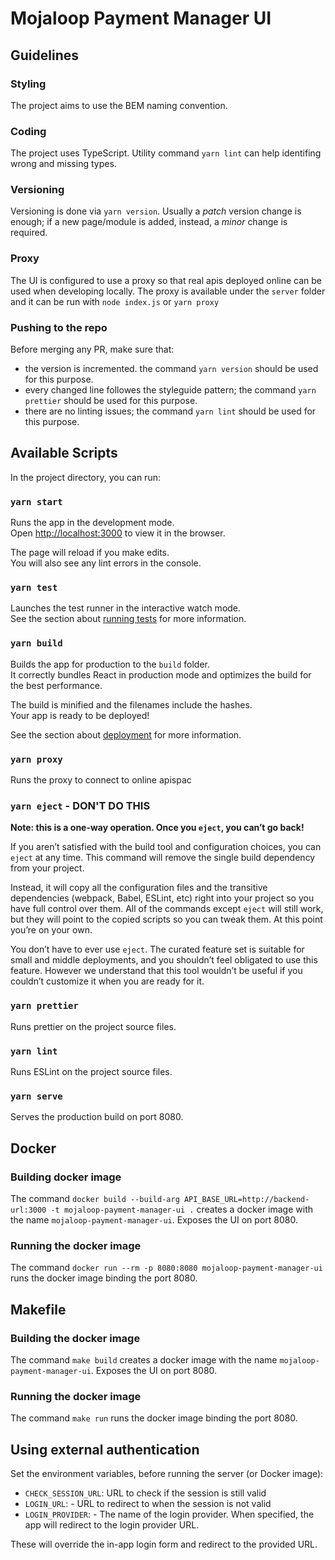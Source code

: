 # Mojaloop Payment Manager UI

## Guidelines

### Styling

The project aims to use the BEM naming convention.

### Coding

The project uses TypeScript. Utility command `yarn lint` can help identifing wrong and missing types.

### Versioning

Versioning is done via `yarn version`. Usually a _patch_ version change is enough; if a new page/module is added, instead, a _minor_ change is required.

### Proxy

The UI is configured to use a proxy so that real apis deployed online can be used when developing locally. The proxy is available under the `server` folder and it can be run with `node index.js` or `yarn proxy`

### Pushing to the repo

Before merging any PR, make sure that:
- the version is incremented. the command `yarn version` should be used for this purpose.
- every changed line followes the styleguide pattern; the command `yarn prettier` should be used for this purpose.
- there are no linting issues; the command `yarn lint` should be used for this purpose.

## Available Scripts

In the project directory, you can run:

### `yarn start`

Runs the app in the development mode.<br />
Open [http://localhost:3000](http://localhost:3000) to view it in the browser.

The page will reload if you make edits.<br />
You will also see any lint errors in the console.

### `yarn test`

Launches the test runner in the interactive watch mode.<br />
See the section about [running tests](https://facebook.github.io/create-react-app/docs/running-tests) for more information.

### `yarn build`

Builds the app for production to the `build` folder.<br />
It correctly bundles React in production mode and optimizes the build for the best performance.

The build is minified and the filenames include the hashes.<br />
Your app is ready to be deployed!

See the section about [deployment](https://facebook.github.io/create-react-app/docs/deployment) for more information.

### `yarn proxy`

Runs the proxy to connect to online apispac


### `yarn eject` - DON'T DO THIS

**Note: this is a one-way operation. Once you `eject`, you can’t go back!**

If you aren’t satisfied with the build tool and configuration choices, you can `eject` at any time. This command will remove the single build dependency from your project.

Instead, it will copy all the configuration files and the transitive dependencies (webpack, Babel, ESLint, etc) right into your project so you have full control over them. All of the commands except `eject` will still work, but they will point to the copied scripts so you can tweak them. At this point you’re on your own.

You don’t have to ever use `eject`. The curated feature set is suitable for small and middle deployments, and you shouldn’t feel obligated to use this feature. However we understand that this tool wouldn’t be useful if you couldn’t customize it when you are ready for it.

### `yarn prettier`

Runs prettier on the project source files.

### `yarn lint`

Runs ESLint on the project source files.

### `yarn serve`

Serves the production build on port 8080.

## Docker

### Building docker image

The command `docker build --build-arg API_BASE_URL=http://backend-url:3000 -t mojaloop-payment-manager-ui .` creates a docker image with the name `mojaloop-payment-manager-ui`. Exposes the UI on port 8080.

### Running the docker image

The command `docker run --rm -p 8080:8080 mojaloop-payment-manager-ui` runs the docker image binding the port 8080.

## Makefile

### Building the docker image

The command `make build` creates a docker image with the name `mojaloop-payment-manager-ui`. Exposes the UI on port 8080.

### Running the docker image

The command `make run` runs the docker image binding the port 8080.

## Using external authentication

Set the environment variables, before running the server (or Docker image):

- `CHECK_SESSION_URL`: URL to check if the session is still valid
- `LOGIN_URL`: - URL to redirect to when the session is not valid
- `LOGIN_PROVIDER`: - The name of the login provider. When specified, the app will redirect to the login provider URL.

These will override the in-app login form and redirect to the provided URL.
